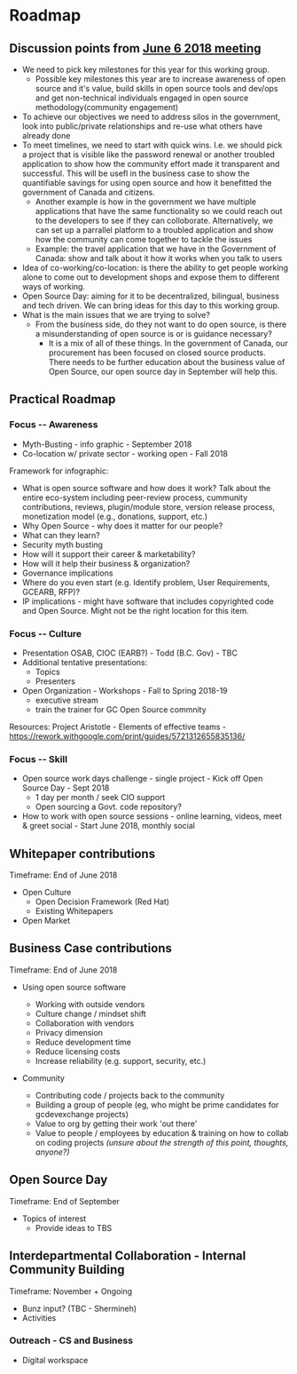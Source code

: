 # Roadmap

## Discussion points from [June 6 2018 meeting](June%206%202018%20WG%20meeting.md)

* We need to pick key milestones for this year for this working group.
  * Possible key milestones this year are to increase awareness of open source and it's value, build skills in open source tools and dev/ops and get non-technical individuals engaged in open source methodology(community engagement)
* To achieve our objectives we need to address silos in the government, look into public/private relationships and re-use what others have already done
* To meet timelines, we need to start with quick wins. I.e. we should pick a project that is visible like the password renewal or another troubled application to show how the community effort made it transparent and successful. This will be usefl in the business case to show the quantifiable savings for using open source and how it benefitted the government of Canada and citizens.
  * Another example is how in the government we have multiple applications that have the same functionality so we could reach out to the developers to see if they can colloborate. Alternatively, we can set up a parrallel platform to a troubled application and show how the community can come together to tackle the issues
  * Example: the travel application that we have in the Government of Canada: show and talk about it how it works when you talk to users
* Idea of co-working/co-location: is there the ability to get people working alone to come out to development shops and expose them to different ways of working.
* Open Source Day: aiming for it to be decentralized, bilingual, business and tech driven. We can bring ideas for this day to this working group.
* What is the main issues that we are trying to solve?
  * From the business side, do they not want to do open source, is there a misunderstanding of open source is or is guidance necessary?
    * It is a mix of all of these things. In the government of Canada, our procurement has been focused on closed source products. There needs to be further education about the business value of Open Source, our open source day in September will help this.

## Practical Roadmap

### Focus -- Awareness
* Myth-Busting - info graphic - September 2018
* Co-location w/ private sector - working open - Fall 2018

Framework for infographic:
* What is open source software and how does it work? Talk about the entire eco-system including peer-review process, cummunity contributions, reviews, plugin/module store, version release process, monetization model (e.g., donations, support, etc.)
* Why Open Source - why does it matter for our people?
* What can they learn?
* Security myth busting
* How will it support their career & marketability?
* How will it help their business & organization?
* Governance implications
* Where do you even start (e.g. Identify problem, User Requirements, GCEARB, RFP)?
* IP implications - might have software that includes copyrighted code and Open Source. Might not be the right location for this item. 

### Focus -- Culture
* Presentation OSAB, CIOC (EARB?) - Todd (B.C. Gov) - TBC
 * Additional tentative presentations:
   * Topics
   * Presenters
* Open Organization - Workshops - Fall to Spring 2018-19
   * executive stream
   * train the trainer for GC Open Source commnity

Resources: Project Aristotle - Elements of effective teams - https://rework.withgoogle.com/print/guides/5721312655835136/

### Focus -- Skill
* Open source work days challenge - single project - Kick off Open Source Day - Sept 2018
  * 1 day per month / seek CIO support
  * Open sourcing a Govt. code repository?
* How to work with open source sessions - online learning, videos, meet & greet social - Start June 2018, monthly social

## Whitepaper contributions

Timeframe: End of June 2018

* Open Culture
  * Open Decision Framework (Red Hat)
  * Existing Whitepapers
* Open Market

## Business Case contributions

Timeframe: End of June 2018

* Using open source software
  * Working with outside vendors
  * Culture change / mindset shift
  * Collaboration with vendors
  * Privacy dimension
  * Reduce development time
  * Reduce licensing costs
  * Increase reliability (e.g. support, security, etc.)

* Community
  * Contributing code / projects back to the community
  * Building a group of people (eg, who might be prime candidates for gcdevexchange projects)
  * Value to org by getting their work 'out there'
  * Value to people / employees by education & training on how to collab on coding projects _(unsure about the strength of this point, thoughts, anyone?)_

## Open Source Day

Timeframe: End of September

* Topics of interest
  * Provide ideas to TBS

## Interdepartmental Collaboration - Internal Community Building

Timeframe: November + Ongoing

* Bunz input? (TBC - Shermineh)
* Activities

### Outreach - CS and Business

* Digital workspace
